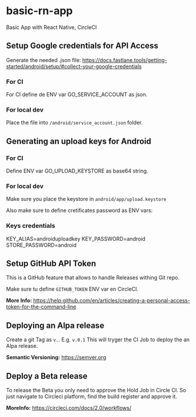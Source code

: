 # basic-rn-app
Basic App with React Native, CircleCI 


## Setup Google credentials for API Access
Generate the needed .json file: https://docs.fastlane.tools/getting-started/android/setup/#collect-your-google-credentials

### For CI
For CI define de ENV var GO_SERVICE_ACCOUNT as json.

### For local dev
Place the file into `/android/service_account.json` folder. 

## Generating an upload keys for Android

### For CI
Define ENV var GO_UPLOAD_KEYSTORE as base64 string.

### For local dev
Make sure you place the keystore in `android/app/upload.keystore`

Also make sure to define cretificates password as ENV vars:

### Keys credentials
KEY_ALIAS=androiduploadkey
KEY_PASSWORD=android
STORE_PASSWORD=android

## Setup GitHub API Token
This is a GitHub feature that allows to handle Releases withing Git repo.

Make sure tu define `GITHUB_TOKEN` ENV var en CircleCI.

**More Info:** https://help.github.com/en/articles/creating-a-personal-access-token-for-the-command-line

## Deploying an Alpa release
Create a git Tag as `v.`.
E.g. `v.0.1`
This will tryger the CI Job to deploy the an Alpa release.

**Semantic Versioning:** https://semver.org

## Deploy a Beta release
To release the Beta you only need to approve the Hold Job in Circle CI. So just navigate to Circleci platform, find the build register and approve it.

**MoreInfo:** https://circleci.com/docs/2.0/workflows/